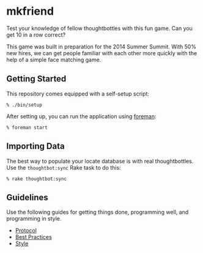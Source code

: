 mkfriend
========

Test your knowledge of fellow thoughtbottles with this fun game. Can you get 10
in a row correct?

This game was built in preparation for the 2014 Summer Summit. With 50% new
hires, we can get people familiar with each other more quickly with the help of
a simple face matching game.

Getting Started
---------------

This repository comes equipped with a self-setup script:

    % ./bin/setup

After setting up, you can run the application using [foreman]:

    % foreman start

[foreman]: http://ddollar.github.io/foreman/

Importing Data
--------------

The best way to populate your locate database is with real thoughtbottles. Use
the `thoughtbot:sync` Rake task to do this:

    % rake thoughtbot:sync

Guidelines
----------

Use the following guides for getting things done, programming well, and
programming in style.

* [Protocol](http://github.com/thoughtbot/guides/blob/master/protocol)
* [Best Practices](http://github.com/thoughtbot/guides/blob/master/best-practices)
* [Style](http://github.com/thoughtbot/guides/blob/master/style)
